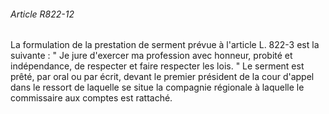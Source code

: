 ###### Article R822-12

La formulation de la prestation de serment prévue à l'article L. 822-3 est la suivante : " Je jure d'exercer ma profession avec honneur, probité et indépendance, de respecter et faire respecter les lois. " Le serment est prêté, par oral ou par écrit, devant le premier président de la cour d'appel dans le ressort de laquelle se situe la compagnie régionale à laquelle le commissaire aux comptes est rattaché.

